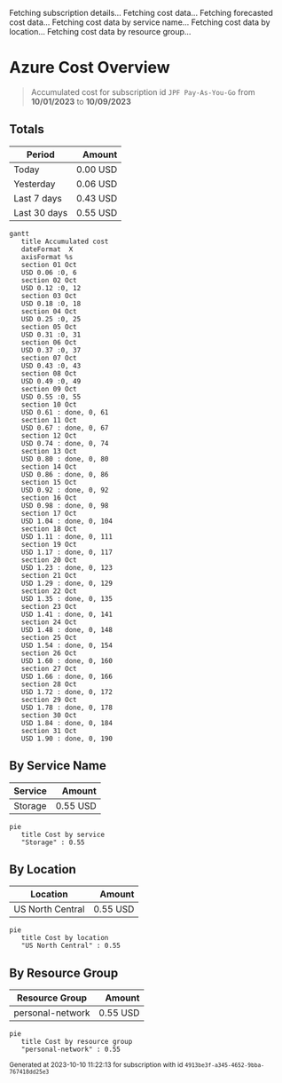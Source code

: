 Fetching subscription details...
Fetching cost data...
Fetching forecasted cost data...
Fetching cost data by service name...
Fetching cost data by location...
Fetching cost data by resource group...
# Azure Cost Overview

> Accumulated cost for subscription id `JPF Pay-As-You-Go` from **10/01/2023** to **10/09/2023**

## Totals

|Period|Amount|
|---|---:|
|Today|0.00 USD|
|Yesterday|0.06 USD|
|Last 7 days|0.43 USD|
|Last 30 days|0.55 USD|

```mermaid
gantt
   title Accumulated cost
   dateFormat  X
   axisFormat %s
   section 01 Oct
   USD 0.06 :0, 6
   section 02 Oct
   USD 0.12 :0, 12
   section 03 Oct
   USD 0.18 :0, 18
   section 04 Oct
   USD 0.25 :0, 25
   section 05 Oct
   USD 0.31 :0, 31
   section 06 Oct
   USD 0.37 :0, 37
   section 07 Oct
   USD 0.43 :0, 43
   section 08 Oct
   USD 0.49 :0, 49
   section 09 Oct
   USD 0.55 :0, 55
   section 10 Oct
   USD 0.61 : done, 0, 61
   section 11 Oct
   USD 0.67 : done, 0, 67
   section 12 Oct
   USD 0.74 : done, 0, 74
   section 13 Oct
   USD 0.80 : done, 0, 80
   section 14 Oct
   USD 0.86 : done, 0, 86
   section 15 Oct
   USD 0.92 : done, 0, 92
   section 16 Oct
   USD 0.98 : done, 0, 98
   section 17 Oct
   USD 1.04 : done, 0, 104
   section 18 Oct
   USD 1.11 : done, 0, 111
   section 19 Oct
   USD 1.17 : done, 0, 117
   section 20 Oct
   USD 1.23 : done, 0, 123
   section 21 Oct
   USD 1.29 : done, 0, 129
   section 22 Oct
   USD 1.35 : done, 0, 135
   section 23 Oct
   USD 1.41 : done, 0, 141
   section 24 Oct
   USD 1.48 : done, 0, 148
   section 25 Oct
   USD 1.54 : done, 0, 154
   section 26 Oct
   USD 1.60 : done, 0, 160
   section 27 Oct
   USD 1.66 : done, 0, 166
   section 28 Oct
   USD 1.72 : done, 0, 172
   section 29 Oct
   USD 1.78 : done, 0, 178
   section 30 Oct
   USD 1.84 : done, 0, 184
   section 31 Oct
   USD 1.90 : done, 0, 190
```

## By Service Name

|Service|Amount|
|---|---:|
|Storage|0.55 USD|

```mermaid
pie
   title Cost by service
   "Storage" : 0.55
```

## By Location

|Location|Amount|
|---|---:|
|US North Central|0.55 USD|

```mermaid
pie
   title Cost by location
   "US North Central" : 0.55
```

## By Resource Group

|Resource Group|Amount|
|---|---:|
|personal-network|0.55 USD|

```mermaid
pie
   title Cost by resource group
   "personal-network" : 0.55
```

<sup>Generated at 2023-10-10 11:22:13 for subscription with id `4913be3f-a345-4652-9bba-767418dd25e3`</sup>
